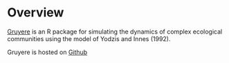 Overview
=======

[Gruyere](http://quicklizard99.github.com/gruyere/) is an R package for simulating the dynamics of complex ecological communities using the model of Yodzis and Innes (1992).

Gruyere is hosted on [Github](https://github.com/quicklizard99/Gruyere)

